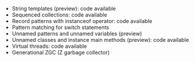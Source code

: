 - String templates (preview): code available
- Sequenced collections: code available
- Record patterns with instanceof operator: code available
- Pattern matching for switch statements
- Unnamed patterns and unnamed variables (preview)
- Unnamed classes and instance main methods (preview): code available
- Virtual threads: code available
- Generational ZGC (Z garbage collector)
